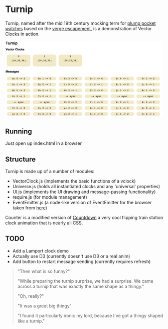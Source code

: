 
# Turnip

Turnip, named after the mid 19th century mocking term for [plump pocket watches](http://richardlangworth.com/the-turnip-churchills-breguet-pocket-watch) based on the [verge escapement](http://en.wikipedia.org/wiki/Verge_escapement#Decline), is a demonstration of Vector Clocks in action.

![ screen-shot ](https://raw.githubusercontent.com/julianbrowne/turnip/master/assets/images/screen-shot.png)

## Running

Just open up index.html in a browser

## Structure

Turnip is made up of a number of modules:

*   VectorClock.js (implements the basic functions of a vclock)  
*   Universe.js (holds all instantiated clocks and any 'universal' properties)
*   UI.js (implements the UI drawing and message-passing functionality)
*   require.js (for module management)
*   EventEmitter.js (a node-like version of EventEmitter for the browser taken from [here](https://github.com/Wolfy87/EventEmitter))

Counter is a modified version of [Countdown](http://codepen.io/averyvery/pen/IvDLB) a very cool flipping train station clock animation that is nearly all CSS.

## TODO

*   Add a Lamport clock demo
*   Actually use D3 (currently doesn't use D3 or a real anim)
*   Add button to restart message sending (currently requires refresh)

> "Then what is so funny?"   
>  
> "While preparing the turnip surprise, we had a surprise. We came across a turnip that was exactly the same shape as a thingy."
>   
> "Oh, really?"  
>   
> "It was a great big thingy"
>   
> "I found it particularly ironic my lord, because I've got a thingy shaped like a turnip."
>   
